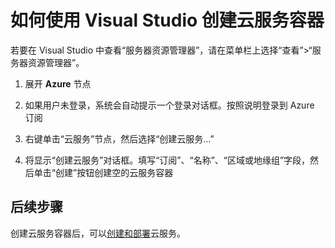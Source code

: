 <properties 
   pageTitle="如何使用 Visual Studio 创建云服务容器" 
   description="本文介绍如何在 Visual Studio 服务器资源管理器中创建云服务" 
   services="cloud-services" 
   documentationCenter=".net" 
   authors="cawaMS" 
   manager="paulyuk" 
   editor=""/>  


<tags
   ms.service="cloud-services"
   ms.date="10/14/2015"
   wacn.date="12/26/2016"/>

# 如何使用 Visual Studio 创建云服务容器

若要在 Visual Studio 中查看“服务器资源管理器”，请在菜单栏上选择“查看”>“服务器资源管理器”。

1.  展开 **Azure** 节点

2.  如果用户未登录，系统会自动提示一个登录对话框。按照说明登录到 Azure 订阅

3.  右键单击“云服务”节点，然后选择“创建云服务...”

4.  将显示“创建云服务”对话框。填写“订阅”、“名称”、“区域或地缘组”字段，然后单击“创建”按钮创建空的云服务容器

## 后续步骤

创建云服务容器后，可以[创建和部署](/documentation/articles/cloud-services-how-to-create-deploy)云服务。
 

<!---HONumber=Mooncake_Quality_Review_1215_2016-->